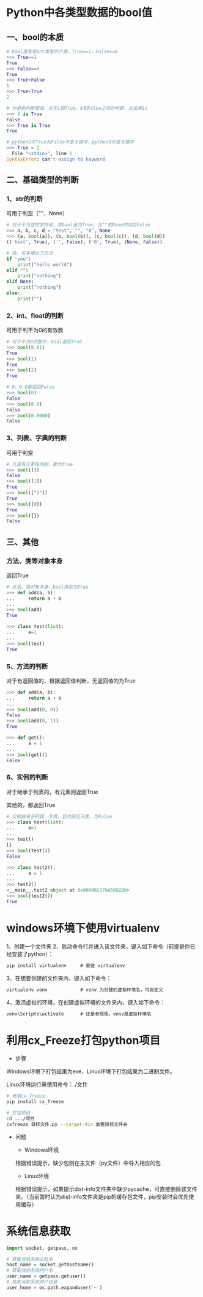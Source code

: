 # Python中各类型数据的bool值

## 一、bool的本质

~~~python
# bool类型是int类型的子类，True==1，False==0
>>> True==1
True
>>> False==0
True
>>> True+False
1
>>> True+True
2

# 为避免判断错误，对于1和True、0和False之间的判断，应采用is
>>> 1 is True
False
>>> True is True
True

# python2中True和False不是关键字，python3中是关键字
>>> True = 2
  File "<stdin>", line 1
SyntaxError: can't assign to keyword
~~~

## 二、基础类型的判断

### 1、str的判断

可用于判空（""、None）

~~~python
# 对于不为空的字符串，其bool值为True，为""或None的对应False
>>> a, b, c, d = "test", "", "0", None
>>> (a, bool(a)), (b, bool(b)), (c, bool(c)), (d, bool(d))
(('test', True), ('', False), ('0', True), (None, False))

# 故，可采用以下方法
if "you":
    print("hello world")
elif "":
    print("nothing")
elif None:
    print("nothing")
else:
    print("")
~~~

### 2、int、float的判断

可用于判不为0的有效数

~~~python
# 对于不为0的数字，bool返回True
>>> bool(0.01)
True
>>> bool(1)
True
>>> bool(2)
True

# 0、0.0都返回False
>>> bool(0)
False
>>> bool(0.0)
False
>>> bool(0.0000)
False
~~~

### 3、列表、字典的判断

可用于判空

~~~python
# 凡是有元素在内的，都为True
>>> bool([])
False
>>> bool([1])
True
>>> bool(["1"])
True
>>> bool([0])
True
>>> bool({})
False
~~~

## 三、其他

### 方法、类等对象本身

返回True

~~~python
# 方法、类对象本身，bool类型为True
>>> def add(a, b):
...     return a + b
...
>>> bool(add)
True

>>> class test(list):
...     a=1
...
>>> bool(test)
True
~~~

### 5、方法的判断

对于有返回值的，根据返回值判断，无返回值的为True

~~~python
>>> def add(a, b):
...     return a + b
...
>>> bool(add(0, 0))
False
>>> bool(add(0, 1))
True

>>> def get():
...     a = 1
...
>>> bool(get())
False
~~~

### 6、实例的判断

对于继承于列表的，有元素则返回True

其他的，都返回True

~~~python
# 实例继承于列表、字典，且内部无元素，为False
>>> class test(list):
...     a=1
...
>>> test()
[]
>>> bool(test())
False

>>> class test2():
...     a = 1
...
>>> test2()
<__main__.test2 object at 0x000002176A5682B0>
>>> bool(test2())
True
~~~



# windows环境下使用virtualenv

1、创建一个文件夹
2、启动命令行并进入该文件夹，键入如下命令（前提是你已经安装了python）：

```cmd
pip install virtualenv     # 安装 virtualenv 
```


3、在想要创建的文件夹内，键入如下命令：

```cmd
virtualenv venv            # venv 为创建的虚拟环境名，可自定义
```

4、激活虚拟的环境，在创建虚拟环境的文件夹内，键入如下命令：

```cmd
venv\Scripts\activate      # 还是老规矩，venv是虚拟环境名
```



# 利用cx_Freeze打包python项目

- 步骤

Windows环境下打包结果为exe，Linux环境下打包结果为二进制文件。

Linux环境运行需使用命令：./文件

~~~sh
# 安装cx_freeze
pip install cx_freeze

# 打包项目
cd .../项目
cxfreeze 目标文件.py --target-dir 放置目标文件夹
~~~

- 问题
  - Windows环境

  根据错误提示，缺少包则在主文件（py文件）中导入相应的包

  - Linux环境

  根据错误提示，如果提示dist-info文件夹中缺少pycache，可直接删除该文件夹。（当前暂时认为dist-info文件夹是pip的缓存包文件，pip安装时会优先使用缓存）



# 系统信息获取

~~~python
import socket, getpass, os

# 获取当前系统主机名
host_name = socket.gethostname()
# 获取当前系统用户名
user_name = getpass.getuser()
# 获取当前系统用户目录
user_home = os.path.expanduser('~')
~~~

